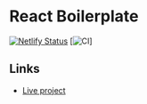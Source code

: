 # React Boilerplate

[![Netlify Status](https://api.netlify.com/api/v1/badges/2d987c3d-679a-4623-8a00-549f3b97ee29/deploy-status)](https://app.netlify.com/sites/reverent-snyder-0d3ada/deploys)
[![CI](https://github.com/rustshubkinn/react-boilerplate/actions/workflows/CI/badge.svg)]

## Links

- [Live project](https://reverent-snyder-0d3ada.netlify.app/)
